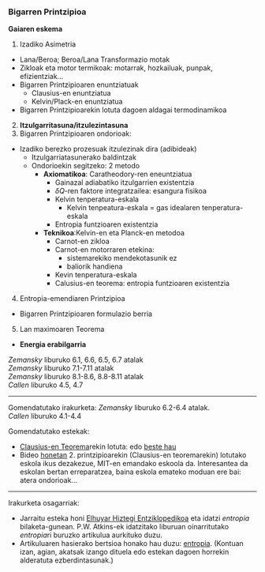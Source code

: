 ### Bigarren Printzipioa

**Gaiaren eskema**


1. Izadiko Asimetria
  - Lana/Beroa; Beroa/Lana Transformazio motak
  - Zikloak eta motor termikoak: motarrak, hozkailuak, punpak, efizientziak...
  - Bigarren Printzipioaren enuntziatuak
     * Clausius-en enuntziatua
     * Kelvin/Plack-en enuntziatua
  - Bigarren Printzipioarekin lotuta dagoen aldagai termodinamikoa
2. **Itzulgarritasuna/itzulezintasuna**
3. Bigarren Printzipioaren ondorioak:
  - Izadiko berezko prozesuak itzulezinak dira (adibideak)
     * Itzulgarriatasunerako baldintzak
     * Ondorioekin segitzeko: 2 metodo
        - **Axiomatikoa**: Caratheodory-ren eneuntziatua
          - Gainazal adiabatiko itzulgarrien existentzia
          - $\delta Q$-ren faktore integratzailea: esangura fisikoa
          - Kelvin tenperatura-eskala
              - Kelvin tenpeatura-eskala = gas idealaren tenperatura-eskala
          - Entropia funtzioaren existentzia          
        - **Teknikoa**:Kelvin-en eta Planck-en metodoa
          - Carnot-en zikloa
          - Carnot-en motorraren etekina:
            - sistemarekiko mendekotasunik ez
            - baliorik handiena
          - Kevin tenperatura-eskala
          - Calusius-en teorema: entropia funtzioaren existentzia
4. Entropia-emendiaren Printzipioa
  - Bigarren Printzipioaren formulazio berria
5. Lan maximoaren Teorema
  - **Energia erabilgarria**  


*Zemansky* liburuko 6.1, 6.6, 6.5, 6.7 atalak  
*Zemansky* liburuko 7.1-7.11 atalak  
*Zemansky* liburuko 8.1-8.6, 8.8-8.11 atalak  
*Callen* liburuko 4.5, 4.7

_____________________________

Gomendatutako irakurketa:
*Zemansky* liburuko 6.2-6.4 atalak.  
*Callen* liburuko 4.1-4.4

Gomendatutako estekak:
* [Clausius-en Teorema](http://hyperphysics.phy-astr.gsu.edu/hbase/thermo/clausius.html)rekin lotuta:  edo [beste hau](http://theory.physics.manchester.ac.uk/~judith/stat_therm/node30.html)
* Bideo [honetan](http://ocw.mit.edu/courses/chemistry/5-60-thermodynamics-kinetics-spring-2008/video-lectures/lecture-9-entropy-and-the-clausius-inequality/) 2. printzipioarekin (Clausius-en teoremarekin) lotutako eskola ikus dezakezue, MIT-en emandako eskoola da. Interesantea da eskolan bertan erreparatzea, baina eskola emateko moduan ere bai: atera ondorioak...

_____________________________  

Irakurketa osagarriak:
* Jarraitu esteka honi [Elhuyar Hiztegi Entziklopedikoa](http://zthiztegia.elhuyar.eus/) eta idatzi *entropia* bilaketa-gunean. P.W. Atkins-ek idatzitako liburuan oinarritutako *entropia*ri buruzko artikulua aurkituko duzu.
* Artikuluaren hasierako bertsioa honako hau duzu: [entropia](6Gaia-Osagarriak/EntropiaAtkinsElhuyar.pdf). (Kontuan izan, agian, akatsak izango dituela edo estekan dagoen horrekin alderatuta ezberdintasunak.)
